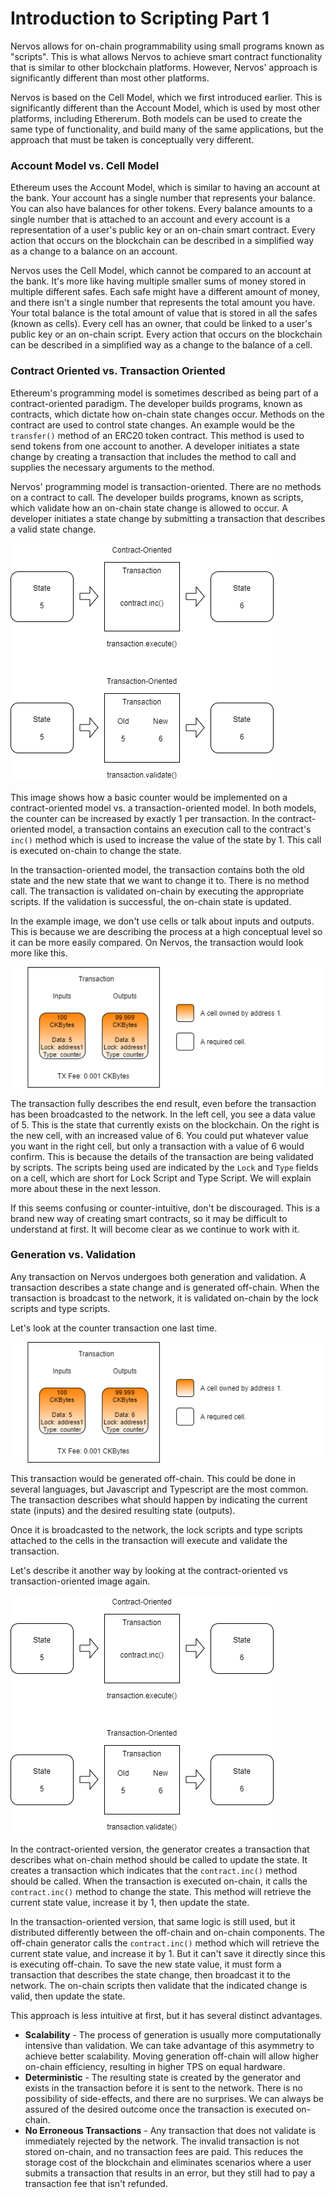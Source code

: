 # Introduction to Scripting Part 1

Nervos allows for on-chain programmability using small programs known as "scripts". This is what allows Nervos to achieve smart contract functionality that is similar to other blockchain platforms. However, Nervos' approach is significantly different than most other platforms.

Nervos is based on the Cell Model, which we first introduced earlier. This is significantly different than the Account Model, which is used by most other platforms, including Ethererum. Both models can be used to create the same type of functionality, and build many of the same applications, but the approach that must be taken is conceptually very different.

### Account Model vs. Cell Model

Ethereum uses the Account Model, which is similar to having an account at the bank. Your account has a single number that represents your balance. You can also have balances for other tokens. Every balance amounts to a single number that is attached to an account and every account is a representation of a user's public key or an on-chain smart contract. Every action that occurs on the blockchain can be described in a simplified way as a change to a balance on an account.

Nervos uses the Cell Model, which cannot be compared to an account at the bank. It's more like having multiple smaller sums of money stored in multiple different safes. Each safe might have a different amount of money, and there isn't a single number that represents the total amount you have. Your total balance is the total amount of value that is stored in all the safes \(known as cells\). Every cell has an owner, that could be linked to a user's public key or an on-chain script. Every action that occurs on the blockchain can be described in a simplified way as a change to the balance of a cell.

### Contract Oriented vs. Transaction Oriented

Ethereum's programming model is sometimes described as being part of a contract-oriented paradigm. The developer builds programs, known as contracts, which dictate how on-chain state changes occur. Methods on the contract are used to control state changes. An example would be the `transfer()` method of an ERC20 token contract. This method is used to send tokens from one account to another. A developer initiates a state change by creating a transaction that includes the method to call and supplies the necessary arguments to the method.

Nervos' programming model is transaction-oriented. There are no methods on a contract to call. The developer builds programs, known as scripts, which validate how an on-chain state change is allowed to occur. A developer initiates a state change by submitting a transaction that describes a valid state change.

![](../.gitbook/assets/contract-vs-transaction.png)

This image shows how a basic counter would be implemented on a contract-oriented model vs. a transaction-oriented model. In both models, the counter can be increased by exactly 1 per transaction. In the contract-oriented model, a transaction contains an execution call to the contract's `inc()` method which is used to increase the value of the state by 1. This call is executed on-chain to change the state.

In the transaction-oriented model, the transaction contains both the old state and the new state that we want to change it to. There is no method call. The transaction is validated on-chain by executing the appropriate scripts. If the validation is successful, the on-chain state is updated.

In the example image, we don't use cells or talk about inputs and outputs. This is because we are describing the process at a high conceptual level so it can be more easily compared. On Nervos, the transaction would look more like this.

![](../.gitbook/assets/nervos-counter-transaction.png)

The transaction fully describes the end result, even before the transaction has been broadcasted to the network. In the left cell, you see a data value of 5. This is the state that currently exists on the blockchain. On the right is the new cell, with an increased value of 6. You could put whatever value you want in the right cell, but only a transaction with a value of 6 would confirm. This is because the details of the transaction are being validated by scripts. The scripts being used are indicated by the `Lock` and `Type` fields on a cell, which are short for Lock Script and Type Script. We will explain more about these in the next lesson.

If this seems confusing or counter-intuitive, don't be discouraged. This is a brand new way of creating smart contracts, so it may be difficult to understand at first. It will become clear as we continue to work with it.

### Generation vs. Validation 

Any transaction on Nervos undergoes both generation and validation. A transaction describes a state change and is generated off-chain. When the transaction is broadcast to the network, it is validated on-chain by the lock scripts and type scripts.

Let's look at the counter transaction one last time.

![](../.gitbook/assets/nervos-counter-transaction.png)

This transaction would be generated off-chain. This could be done in several languages, but Javascript and Typescript are the most common. The transaction describes what should happen by indicating the current state \(inputs\) and the desired resulting state \(outputs\).

Once it is broadcasted to the network, the lock scripts and type scripts attached to the cells in the transaction will execute and validate the transaction.

Let's describe it another way by looking at the contract-oriented vs transaction-oriented image again.

![](../.gitbook/assets/contract-vs-transaction.png)

In the contract-oriented version, the generator creates a transaction that describes what on-chain method should be called to update the state. It creates a transaction which indicates that the `contract.inc()` method should be called. When the transaction is executed on-chain, it calls the `contract.inc()` method to change the state. This method will retrieve the current state value, increase it by 1, then update the state.

In the transaction-oriented version, that same logic is still used, but it distributed differently between the off-chain and on-chain components. The off-chain generator calls the `contract.inc()` method which will retrieve the current state value, and increase it by 1. But it can't save it directly since this is executing off-chain. To save the new state value, it must form a transaction that describes the state change, then broadcast it to the network. The on-chain scripts then validate that the indicated change is valid, then update the state.

This approach is less intuitive at first, but it has several distinct advantages.

* **Scalability** - The process of generation is usually more computationally intensive than validation. We can take advantage of this asymmetry to achieve better scalability. Moving generation off-chain will allow higher on-chain efficiency, resulting in higher TPS on equal hardware.
* **Deterministic** - The resulting state is created by the generator and exists in the transaction before it is sent to the network. There is no possibility of side-effects, and there are no surprises. We can always be assured of the desired outcome once the transaction is executed on-chain.
* **No Erroneous Transactions** - Any transaction that does not validate is immediately rejected by the network. The invalid transaction is not stored on-chain, and no transaction fees are paid. This reduces the storage cost of the blockchain and eliminates scenarios where a user submits a transaction that results in an error, but they still had to pay a transaction fee that isn't refunded.

